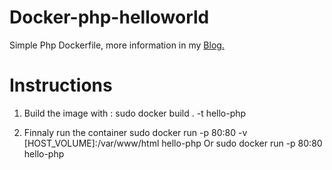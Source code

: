 # Docker-php-helloworld
  Simple Php Dockerfile, more information in my  <a href="https://zaknuggets.3utilities.com/blog/introduction-a-docker/">Blog.</a>
  

# Instructions

1) Build the image with :
sudo docker build  . -t hello-php 

2) Finnaly run the container 
sudo docker run -p 80:80 -v [HOST_VOLUME]:/var/www/html hello-php
      Or
sudo docker run -p 80:80 hello-php
